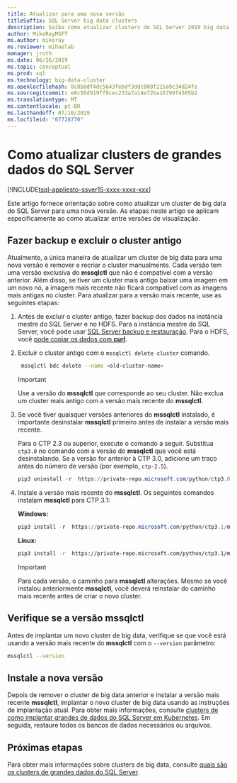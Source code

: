 ```yaml
---
title: Atualizar para uma nova versão
titleSuffix: SQL Server big data clusters
description: Saiba como atualizar clusters do SQL Server 2019 big data (visualização) para uma nova versão.
author: MikeRayMSFT
ms.author: mikeray
ms.reviewer: mihaelab
manager: jroth
ms.date: 06/26/2019
ms.topic: conceptual
ms.prod: sql
ms.technology: big-data-cluster
ms.openlocfilehash: 8c8b8df4dc5643febdf3ddc808f215a9c34d24fe
ms.sourcegitcommit: e0c55d919ff9cec233a7a14e72ba16799f4505b2
ms.translationtype: MT
ms.contentlocale: pt-BR
ms.lasthandoff: 07/10/2019
ms.locfileid: "67728770"
---
```

# <a name="how-to-upgrade-sql-server-big-data-clusters"></a>Como atualizar clusters de grandes dados do SQL Server

[!INCLUDE[tsql-appliesto-ssver15-xxxx-xxxx-xxx](../includes/tsql-appliesto-ssver15-xxxx-xxxx-xxx.md)]

Este artigo fornece orientação sobre como atualizar um cluster de big data do SQL Server para uma nova versão. As etapas neste artigo se aplicam especificamente ao como atualizar entre versões de visualização.

## <a name="backup-and-delete-the-old-cluster"></a>Fazer backup e excluir o cluster antigo

Atualmente, a única maneira de atualizar um cluster de big data para uma nova versão é remover e recriar o cluster manualmente. Cada versão tem uma versão exclusiva do **mssqlctl** que não é compatível com a versão anterior. Além disso, se tiver um cluster mais antigo baixar uma imagem em um novo nó, a imagem mais recente não ficará compatível com as imagens mais antigas no cluster. Para atualizar para a versão mais recente, use as seguintes etapas:

1. Antes de excluir o cluster antigo, fazer backup dos dados na instância mestre do SQL Server e no HDFS. Para a instância mestre do SQL Server, você pode usar [SQL Server backup e restauração](data-ingestion-restore-database.md). Para o HDFS, você [pode copiar os dados com **curl**](data-ingestion-curl.md).

1. Excluir o cluster antigo com o `mssqlctl delete cluster` comando.

   ```bash
    mssqlctl bdc delete --name <old-cluster-name>
   ```

   > [!Important]
   > Use a versão do **mssqlctl** que corresponde ao seu cluster. Não exclua um cluster mais antigo com a versão mais recente do **mssqlctl**.

1. Se você tiver quaisquer versões anteriores do **mssqlctl** instalado, é importante desinstalar **mssqlctl** primeiro antes de instalar a versão mais recente.

   Para o CTP 2.3 ou superior, execute o comando a seguir. Substitua `ctp3.0` no comando com a versão do **mssqlctl** que você está desinstalando. Se a versão for anterior à CTP 3.0, adicione um traço antes do número de versão (por exemplo, `ctp-2.5`).

   ```powershell
   pip3 uninstall -r  https://private-repo.microsoft.com/python/ctp3.0/mssqlctl/requirements.txt
   ```

1. Instale a versão mais recente do **mssqlctl**. Os seguintes comandos instalam **mssqlctl** para CTP 3.1:

   **Windows:**

   ```powershell
   pip3 install -r  https://private-repo.microsoft.com/python/ctp3.1/mssqlctl/requirements.txt
   ```

   **Linux:**

   ```bash
   pip3 install -r  https://private-repo.microsoft.com/python/ctp3.1/mssqlctl/requirements.txt --user
   ```

   > [!IMPORTANT]
   > Para cada versão, o caminho para **mssqlctl** alterações. Mesmo se você instalou anteriormente **mssqlctl**, você deverá reinstalar do caminho mais recente antes de criar o novo cluster.

## <a id="mssqlctlversion"></a> Verifique se a versão mssqlctl

Antes de implantar um novo cluster de big data, verifique se que você está usando a versão mais recente do **mssqlctl** com o `--version` parâmetro:

```bash
mssqlctl --version
```

## <a name="install-the-new-release"></a>Instale a nova versão

Depois de remover o cluster de big data anterior e instalar a versão mais recente **mssqlctl**, implantar o novo cluster de big data usando as instruções de implantação atual. Para obter mais informações, consulte [clusters de como implantar grandes de dados do SQL Server em Kubernetes](deployment-guidance.md). Em seguida, restaure todos os bancos de dados necessários ou arquivos.

## <a name="next-steps"></a>Próximas etapas

Para obter mais informações sobre clusters de big data, consulte [quais são os clusters de grandes dados do SQL Server](big-data-cluster-overview.md).
